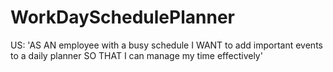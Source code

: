 # WorkDaySchedulePlanner
US: 'AS AN employee with a busy schedule I WANT to add important events to a daily planner SO THAT I can manage my time effectively'
